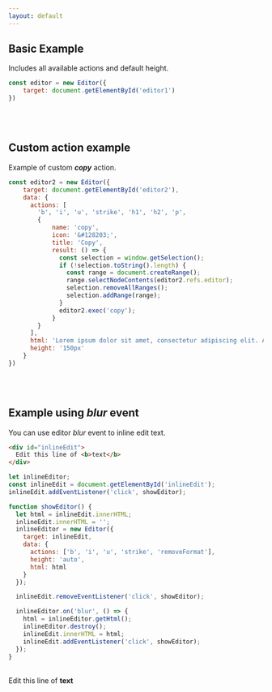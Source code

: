 ```yaml
---
layout: default
---
```


## [](#header-2)Basic Example

Includes all available actions and default height.

```js
const editor = new Editor({
    target: document.getElementById('editor1')
})
```
<div id="editor1"></div>
<br>
<br>

## [](#header-2)Custom action example

Example of custom _**copy**_ action.

```js
const editor2 = new Editor({
    target: document.getElementById('editor2'),
    data: {
      actions: [
        'b', 'i', 'u', 'strike', 'h1', 'h2', 'p',
        {
            name: 'copy', 
            icon: '&#128203;',
            title: 'Copy',
            result: () => {
              const selection = window.getSelection();
              if (!selection.toString().length) {
                const range = document.createRange();
                range.selectNodeContents(editor2.refs.editor);
                selection.removeAllRanges();
                selection.addRange(range);
              }
              editor2.exec('copy');
            }
        }
      ],
      html: 'Lorem ipsum dolor sit amet, consectetur adipiscing elit. Aenean a odio neque. Duis ac laoreet lacus.',
      height: '150px'
    }
})
```

<div id="editor2"></div>
<br>
<br>

## [](#header-2)Example using _**blur**_ event

You can use editor _blur_ event to inline edit text.

```html
<div id="inlineEdit">
  Edit this line of <b>text</b>
</div>
```

```js
let inlineEditor;
const inlineEdit = document.getElementById('inlineEdit');
inlineEdit.addEventListener('click', showEditor);

function showEditor() {
  let html = inlineEdit.innerHTML;
  inlineEdit.innerHTML = '';
  inlineEditor = new Editor({
    target: inlineEdit,
    data: {
      actions: ['b', 'i', 'u', 'strike', 'removeFormat'],
      height: 'auto',
      html: html
    }
  });

  inlineEdit.removeEventListener('click', showEditor);

  inlineEditor.on('blur', () => {
    html = inlineEditor.getHtml();
    inlineEditor.destroy();
    inlineEdit.innerHTML = html;
    inlineEdit.addEventListener('click', showEditor);
  });
}
```
<br>
<div>
  <div id="inlineEdit">
    Edit this line of <b>text</b>
  </div>
</div>

<br>
<br>
<br>
<br>
